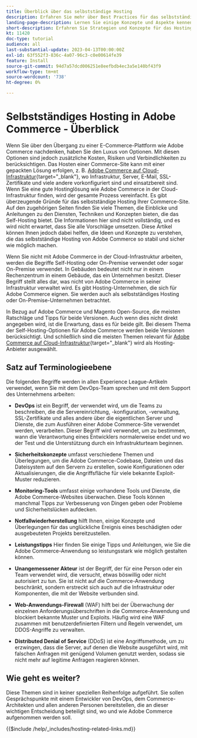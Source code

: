 ```yaml
---
title: Überblick über das selbstständige Hosting
description: Erfahren Sie mehr über Best Practices für das selbstständige Hosting. Die Themen reichen von Sicherheitselementen bis hin zur Notfallwiederherstellung und vieles mehr. Diese Themen sollen Unternehmen helfen, die beschlossen haben, ihre eigene Version von Adobe Commerce zu hosten. Die präsentierten Artikel sind nicht alle inklusiv, sollten aber eine gute Palette von Konzepten bieten, um eine sichere, stabile und widerstandsfähige Website zu fördern.
landing-page-description: Lernen Sie einige Konzepte und Aspekte kennen, die Sie beim Hosten von Adobe Commerce selbst beachten sollten.
short-description: Erfahren Sie Strategien und Konzepte für das Hosting von Adobe Commerce selbst.
kt: 11420
doc-type: tutorial
audience: all
last-substantial-update: 2023-04-13T00:00:00Z
exl-id: 63f552f3-836c-4a07-96c3-c0e00614fe39
feature: Install
source-git-commit: 94d7a57dcd006251e8eefbdb4ec3a5e140bf43f9
workflow-type: tm+mt
source-wordcount: '738'
ht-degree: 0%

---
```


# Selbstständiges Hosting in Adobe Commerce - Überblick

Wenn Sie über den Übergang zu einer E-Commerce-Plattform wie Adobe Commerce nachdenken, haben Sie den Luxus von Optionen. Mit diesen Optionen sind jedoch zusätzliche Kosten, Risiken und Verbindlichkeiten zu berücksichtigen. Das Hosten einer Commerce-Site kann mit einer gepackten Lösung erfolgen, z. B. [Adobe Commerce auf Cloud-Infrastruktur](https://experienceleague.adobe.com/docs/commerce-learn/tutorials/getting-started/cloud/1-overview.html){target="_blank"}, wo Infrastruktur, Server, E-Mail, SSL-Zertifikate und viele andere vorkonfiguriert sind und einsatzbereit sind. Wenn Sie eine gute Hostinglösung wie Adobe Commerce in der Cloud-Infrastruktur finden, wird der gesamte Prozess vereinfacht. Es gibt überzeugende Gründe für das selbstständige Hosting Ihrer Commerce-Site. Auf den zugehörigen Seiten finden Sie viele Themen, die Einblicke und Anleitungen zu den Diensten, Techniken und Konzepten bieten, die das Self-Hosting bietet. Die Informationen hier sind nicht vollständig, und es wird nicht erwartet, dass Sie alle Vorschläge umsetzen. Diese Artikel können Ihnen jedoch dabei helfen, die Ideen und Konzepte zu verstehen, die das selbstständige Hosting von Adobe Commerce so stabil und sicher wie möglich machen.

Wenn Sie nicht mit Adobe Commerce in der Cloud-Infrastruktur arbeiten, werden die Begriffe Self-Hosting oder On-Premise verwendet oder sogar On-Premise verwendet. In Gebäuden bedeutet nicht nur in einem Rechenzentrum in einem Gebäude, das ein Unternehmen besitzt. Dieser Begriff stellt alles dar, was nicht von Adobe Commerce in seiner Infrastruktur verwaltet wird. Es gibt Hosting-Unternehmen, die sich für Adobe Commerce eignen. Sie werden auch als selbstständiges Hosting oder On-Premise-Unternehmen betrachtet.

In Bezug auf Adobe Commerce und Magento Open-Source, die meisten Ratschläge und Tipps für beide Versionen. Auch wenn dies nicht direkt angegeben wird, ist die Erwartung, dass es für beide gilt. Bei diesem Thema der Self-Hosting-Optionen für Adobe Commerce werden beide Versionen berücksichtigt. Und schließlich sind die meisten Themen relevant für [Adobe Commerce auf Cloud-Infrastruktur](https://experienceleague.adobe.com/docs/commerce-learn/tutorials/getting-started/cloud/1-overview.html){target="_blank"} wird als Hosting-Anbieter ausgewählt.

## Satz auf Terminologieebene

Die folgenden Begriffe werden in allen Experience League-Artikeln verwendet, wenn Sie mit dem DevOps-Team sprechen und mit dem Support des Unternehmens arbeiten:

* **DevOps** ist ein Begriff, der verwendet wird, um die Teams zu beschreiben, die die Servereinrichtung, -konfiguration, -verwaltung, SSL-Zertifikate und alles andere über die eigentlichen Server und Dienste, die zum Ausführen einer Adobe Commerce-Site verwendet werden, verarbeiten. Dieser Begriff wird verwendet, um zu bestimmen, wann die Verantwortung eines Entwicklers normalerweise endet und wo der Test und die Unterstützung durch ein Infrastrukturteam beginnen.

* **Sicherheitskonzepte** umfasst verschiedene Themen und Überlegungen, um die Adobe Commerce-Codebase, Dateien und das Dateisystem auf den Servern zu erstellen, sowie Konfigurationen oder Aktualisierungen, die die Angriffsfläche für viele bekannte Exploit-Muster reduzieren.

* **Monitoring-Tools** umfasst einige vorhandene Tools und Dienste, die Adobe Commerce-Websites überwachen. Diese Tools können manchmal Tipps zur Verbesserung von Dingen geben oder Probleme und Sicherheitslücken aufdecken.

* **Notfallwiederherstellung** hilft Ihnen, einige Konzepte und Überlegungen für das unglückliche Ereignis eines beschädigten oder ausgebeuteten Projekts bereitzustellen.

* **Leistungstipps** Hier finden Sie einige Tipps und Anleitungen, wie Sie die Adobe Commerce-Anwendung so leistungsstark wie möglich gestalten können.

* **Unangemessener Akteur** ist der Begriff, der für eine Person oder ein Team verwendet wird, die versucht, etwas böswillig oder nicht autorisiert zu tun. Sie ist nicht auf die Commerce-Anwendung beschränkt, sondern erstreckt sich auch auf die Infrastruktur oder Komponenten, die mit der Website verbunden sind.

* **Web-Anwendungs-Firewall** (WAF) hilft bei der Überwachung der einzelnen Anforderungsüberschriften in die Commerce-Anwendung und blockiert bekannte Muster und Exploits. Häufig wird eine WAF zusammen mit benutzerdefinierten Filtern und Regeln verwendet, um DDOS-Angriffe zu verwalten.

* **Distributed Denial of Service** (DDoS) ist eine Angriffsmethode, um zu erzwingen, dass die Server, auf denen die Website ausgeführt wird, mit falschen Anfragen mit genügend Volumen genutzt werden, sodass sie nicht mehr auf legitime Anfragen reagieren können.

## Wie geht es weiter?

Diese Themen sind in keiner speziellen Reihenfolge aufgeführt. Sie sollen Gesprächspunkte mit einem Entwickler von DevOps, dem Commerce-Architekten und allen anderen Personen bereitstellen, die an dieser wichtigen Entscheidung beteiligt sind, wo und wie Adobe Commerce aufgenommen werden soll.

{{$include /help/_includes/hosting-related-links.md}}
